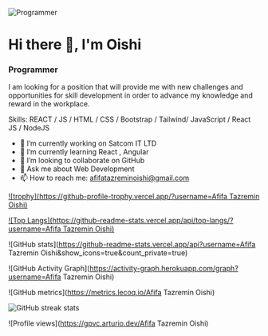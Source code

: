![Programmer](https://media-exp1.licdn.com/dms/image/C4D16AQGnesqdtYCqTg/profile-displaybackgroundimage-shrink_200_800/0/1654625779121?e=1668038400&v=beta&t=jIzRD9e8bqTgadoPw1unvnFFg63I-VcH0ESK-UAzh74)

# Hi there 👋, I'm Oishi
### Programmer

I am looking for a position that will provide me with new challenges and opportunities for skill development in order to advance my knowledge and reward in the workplace.

Skills:  REACT / JS / HTML / CSS / Bootstrap / Tailwind/ JavaScript / React JS / NodeJS 

- 🔭 I’m currently working on Satcom IT LTD 
- 🌱 I’m currently learning React , Angular 
- 👯 I’m looking to collaborate on GitHub 
- 💬 Ask me about Web Development 
- 📫 How to reach me: afifatazreminoishi@gmail.com 


[![trophy](https://github-profile-trophy.vercel.app/?username=Afifa Tazremin Oishi)](https://github.com/ryo-ma/github-profile-trophy)

[![Top Langs](https://github-readme-stats.vercel.app/api/top-langs/?username=Afifa Tazremin Oishi)](https://github.com/anuraghazra/github-readme-stats)

![GitHub stats](https://github-readme-stats.vercel.app/api?username=Afifa Tazremin Oishi&show_icons=true&count_private=true)  

![GitHub Activity Graph](https://activity-graph.herokuapp.com/graph?username=Afifa Tazremin Oishi)  

![GitHub metrics](https://metrics.lecoq.io/Afifa Tazremin Oishi)  

![GitHub streak stats](https://github-readme-streak-stats.herokuapp.com/?user=AfifaTazreminOishi)  

![Profile views](https://gpvc.arturio.dev/Afifa Tazremin Oishi)  
